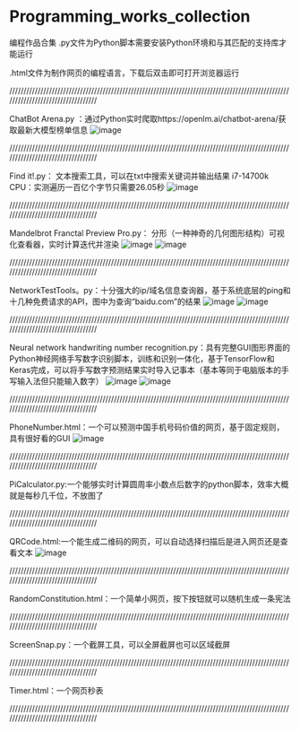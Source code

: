 # Programming_works_collection
编程作品合集
.py文件为Python脚本需要安装Python环境和与其匹配的支持库才能运行


.html文件为制作网页的编程语言，下载后双击即可打开浏览器运行

//////////////////////////////////////////////////////////////////////////////////////////////////////////////////////////////////


ChatBot Arena.py
：通过Python实时爬取https://openlm.ai/chatbot-arena/获取最新大模型榜单信息
![image](https://github.com/user-attachments/assets/8f533658-6ae2-42fd-80c1-d64b51f85d8e)

//////////////////////////////////////////////////////////////////////////////////////////////////////////////////////////////////


Find it!.py：
文本搜索工具，可以在txt中搜索关键词并输出结果
i7-14700k CPU：实测遍历一百亿个字节只需要26.05秒
![image](https://github.com/user-attachments/assets/d72245ac-7125-4a81-a08f-0623b8db7836)

//////////////////////////////////////////////////////////////////////////////////////////////////////////////////////////////////

Mandelbrot Franctal Preview Pro.py：
分形（一种神奇的几何图形结构）可视化查看器，实时计算迭代并渲染
![image](https://github.com/user-attachments/assets/ed577466-5fe5-4be1-9526-7a115361f594)
![image](https://github.com/user-attachments/assets/72eb140a-b4d0-43e0-b0ef-fb64fa3655f7)

//////////////////////////////////////////////////////////////////////////////////////////////////////////////////////////////////


NetworkTestTools。py：十分强大的ip/域名信息查询器，基于系统底层的ping和十几种免费请求的API，图中为查询“baidu.com”的结果
![image](https://github.com/user-attachments/assets/b0c048f5-65ea-4449-88ed-f229fc1dae6d)
![image](https://github.com/user-attachments/assets/bd9ca3a3-93d4-4a0b-b523-f85f1e3adb01)

//////////////////////////////////////////////////////////////////////////////////////////////////////////////////////////////////


Neural network handwriting number recognition.py：具有完整GUI图形界面的Python神经网络手写数字识别脚本，训练和识别一体化，基于TensorFlow和Keras完成，可以将手写数字预测结果实时导入记事本（基本等同于电脑版本的手写输入法但只能输入数字）
![image](https://github.com/user-attachments/assets/c27dc446-ae79-4d48-9311-350ca855de87)
![image](https://github.com/user-attachments/assets/ca2be52d-fcd4-44b9-9ddc-3240f118be43)

//////////////////////////////////////////////////////////////////////////////////////////////////////////////////////////////////


PhoneNumber.html：一个可以预测中国手机号码价值的网页，基于固定规则，具有很好看的GUI
![image](https://github.com/user-attachments/assets/fcd7a003-21ea-4164-8cda-402e4f2f4fad)

//////////////////////////////////////////////////////////////////////////////////////////////////////////////////////////////////


PiCalculator.py:一个能够实时计算圆周率小数点后数字的python脚本，效率大概就是每秒几千位，不放图了

//////////////////////////////////////////////////////////////////////////////////////////////////////////////////////////////////


QRCode.html:一个能生成二维码的网页，可以自动选择扫描后是进入网页还是查看文本
![image](https://github.com/user-attachments/assets/a752517c-45df-497f-b8bd-420b37a94622)

//////////////////////////////////////////////////////////////////////////////////////////////////////////////////////////////////

RandomConstitution.html：一个简单小网页，按下按钮就可以随机生成一条宪法


//////////////////////////////////////////////////////////////////////////////////////////////////////////////////////////////////

ScreenSnap.py：一个截屏工具，可以全屏截屏也可以区域截屏

//////////////////////////////////////////////////////////////////////////////////////////////////////////////////////////////////

Timer.html：一个网页秒表

//////////////////////////////////////////////////////////////////////////////////////////////////////////////////////////////////

























